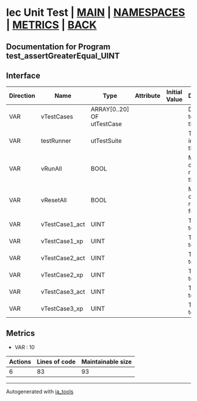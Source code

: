 # Iec Unit Test | [MAIN] | [NAMESPACES] | [METRICS] | [BACK]  

## Documentation for Program test_assertGreaterEqual_UINT  

## Interface  

| Direction | Name | Type | Attribute | Initial Value | Documentation |
| --------- | ---- | ---- | --------- | ------------- | ------------- |
| VAR | vTestCases | ARRAY[0..20] OF utTestCase |  |  | Definition of all test cases for this POU |  
| VAR | testRunner | utTestSuite |  |  | Test Suite fb instance to run the tests |  
| VAR | vRunAll | BOOL |  |  | Manual command to run all tests for this POU |  
| VAR | vResetAll | BOOL |  |  | Manual command to reset all tests for this POU |  
| VAR | vTestCase1_act | UINT |  |  | Test data 1 of test case 1 |  
| VAR | vTestCase1_xp | UINT |  |  | Test data 2 of test case 1 |  
| VAR | vTestCase2_act | UINT |  |  | Test data 1 of test case 2 |  
| VAR | vTestCase2_xp | UINT |  |  | Test data 2 of test case 2 |  
| VAR | vTestCase3_act | UINT |  |  | Test data 1 of test case 3 |  
| VAR | vTestCase3_xp | UINT |  |  | Test data 2 of test case 3 |  


## Metrics  

- VAR : 10

| Actions | Lines of code | Maintainable size |
| ------- | ------------- | ----------------- |
| 6 | 83 | 93 |

---
Autogenerated with [ia_tools](https://github.com/tkucic/ia_tools)  

[MAIN]: ../../../../index.md
[NAMESPACES]: ../../nsList.md
[METRICS]: ../../../metrics.md
[BACK]: ../nsMain.md
